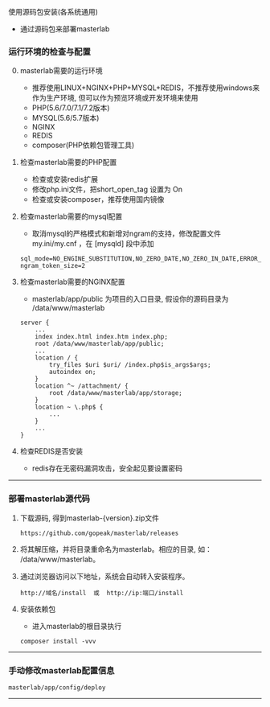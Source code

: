 使用源码包安装(各系统通用)

* 通过源码包来部署masterlab


### **运行环境的检查与配置**

0. masterlab需要的运行环境
    * 推荐使用LINUX+NGINX+PHP+MYSQL+REDIS，不推荐使用windows来作为生产环境, 但可以作为预览环境或开发环境来使用
    * PHP(5.6/7.0/7.1/7.2版本)
    * MYSQL(5.6/5.7版本)
    * NGINX
    * REDIS
    * composer(PHP依赖包管理工具)

1. 检查masterlab需要的PHP配置
    * 检查或安装redis扩展
    * 修改php.ini文件，把short_open_tag 设置为 On
    * 检查或安装composer，推荐使用国内镜像

2. 检查masterlab需要的mysql配置
    * 取消mysql的严格模式和新增对ngram的支持，修改配置文件my.ini/my.cnf ，在 [mysqld] 段中添加
    ```
    sql_mode=NO_ENGINE_SUBSTITUTION,NO_ZERO_DATE,NO_ZERO_IN_DATE,ERROR_FOR_DIVISION_BY_ZERO,NO_AUTO_CREATE_USER
    ngram_token_size=2
    ```

3. 检查masterlab需要的NGINX配置
    * masterlab/app/public 为项目的入口目录, 假设你的源码目录为 /data/www/masterlab
    ```
    server {
        ...
        index index.html index.htm index.php;
        root /data/www/masterlab/app/public;
        ...
        location / {
            try_files $uri $uri/ /index.php$is_args$args;
            autoindex on;
        }
        location ^~ /attachment/ {
            root /data/www/masterlab/app/storage;
        }
        location ~ \.php$ {
            ...
        }
        ...
    }
    ```

4. 检查REDIS是否安装
    * redis存在无密码漏洞攻击，安全起见要设置密码

***

### **部署masterlab源代码**

1. 下载源码, 得到masterlab-{version}.zip文件
    ```
    https://github.com/gopeak/masterlab/releases
    ```

2. 将其解压缩，并将目录重命名为masterlab。相应的目录, 如： /data/www/masterlab。

3. 通过浏览器访问以下地址，系统会自动转入安装程序。
    ```
    http://域名/install  或  http://ip:端口/install
    ```

4. 安装依赖包
    * 进入masterlab的根目录执行
    ```
    composer install -vvv
    ```

***

### **手动修改masterlab配置信息**

```
masterlab/app/config/deploy
```


***